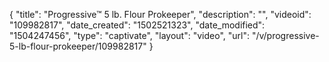 {
    "title": "Progressive&trade; 5 lb. Flour Prokeeper",
    "description": "",
    "videoid": "109982817",
    "date_created": "1502521323",
    "date_modified": "1504247456",
    "type": "captivate",
    "layout": "video",
    "url": "\/v\/progressive-5-lb-flour-prokeeper\/109982817"
}